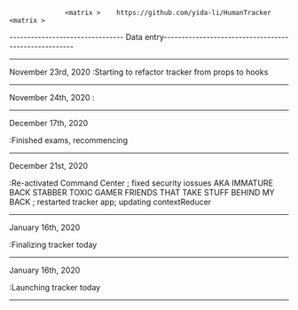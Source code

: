                   <matrix >    https://github.com/yida-li/HumanTracker           <matrix >

-------------------------------- Data entry-----------------------------------------------------

---

November 23rd, 2020
:Starting to refactor tracker from props to hooks

---

November 24th, 2020
:

---

December 17th, 2020

:Finished exams, recommencing

---

December 21st, 2020

:Re-activated Command Center ; fixed security iossues AKA IMMATURE BACK STABBER TOXIC GAMER FRIENDS THAT TAKE STUFF BEHIND MY BACK ; restarted tracker app; updating contextReducer

---

January 16th, 2020

:Finalizing tracker today

---

January 16th, 2020

:Launching tracker today

---
